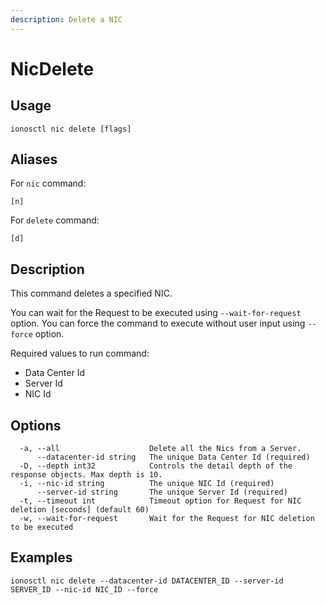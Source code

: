 ```yaml
---
description: Delete a NIC
---
```


# NicDelete

## Usage

```text
ionosctl nic delete [flags]
```

## Aliases

For `nic` command:

```text
[n]
```

For `delete` command:

```text
[d]
```

## Description

This command deletes a specified NIC.

You can wait for the Request to be executed using `--wait-for-request` option. You can force the command to execute without user input using `--force` option.

Required values to run command:

* Data Center Id
* Server Id
* NIC Id

## Options

```text
  -a, --all                    Delete all the Nics from a Server.
      --datacenter-id string   The unique Data Center Id (required)
  -D, --depth int32            Controls the detail depth of the response objects. Max depth is 10.
  -i, --nic-id string          The unique NIC Id (required)
      --server-id string       The unique Server Id (required)
  -t, --timeout int            Timeout option for Request for NIC deletion [seconds] (default 60)
  -w, --wait-for-request       Wait for the Request for NIC deletion to be executed
```

## Examples

```text
ionosctl nic delete --datacenter-id DATACENTER_ID --server-id SERVER_ID --nic-id NIC_ID --force
```


